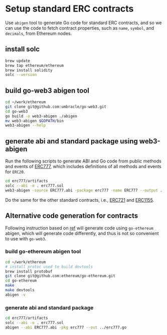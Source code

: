 # Setup standard ERC contracts

Use `abigen` tool to generate Go code for standard ERC contracts, and so we can use the code to fetch contract properties, such as `name`, `symbol`, and `decimals`, from Ethereum nodes.

## install solc

```bash
brew update
brew tap ethereum/ethereum
brew install solidity
solc --version
```

## build go-web3 abigen tool

```bash
cd ~/work/ethereum
git clone git@github.com:umbracle/go-web3.git
cd go-web3
go build -o web3-abigen ./abigen
mv web3-abigen $GOPATH/bin
web3-abigen --help
```

## generate abi and standard package using web3-abigen

Run the following scripts to generate ABI and Go code from public methods and events of [ERC777](./erc777/artifacts/erc777.sol), which includes definitions of all methods and events for `ERC20`. 

```bash
cd erc777/artifacts
solc --abi -o . erc777.sol
web3-abigen -source ERC777.abi -package erc777 -name ERC777 --output ..
```

Do the same for the other standard contracts, i.e., [ERC721](./erc721/artifacts/erc721.sol) and [ERC1155](./erc1155/artifacts/erc1155.sol).

## Alternative code generation for contracts

Following instruction based on [ref](https://goethereumbook.org/smart-contract-read-erc20/) will generate code using `go-ethereum` abigen, which will generate code differently, and thus is not so convenient to use with `go-web3`.

### build go-ethereum abigen tool

```bash
cd ~/work/ethereum
# install protoc used to build devtools
brew install protobuf
git clone git@github.com:ethereum/go-ethereum.git
cd go-ethereum
make
make devtools
abigen -v
```

### generate abi and standard package

```bash
cd erc777/artifacts
solc --abi -o . erc777.sol
abigen --abi ERC777.abi -pkg erc777 --out ../erc777.go
```
